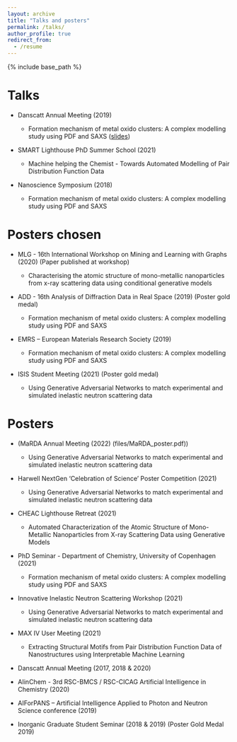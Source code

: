 ```yaml
---
layout: archive
title: "Talks and posters"
permalink: /talks/
author_profile: true
redirect_from:
  - /resume
---
```


{% include base_path %}

Talks
======
* Danscatt Annual Meeting (2019)
	* Formation mechanism of metal oxido clusters: A complex modelling study using PDF and SAXS ([slides](files/bla.pdf))

* SMART Lighthouse PhD Summer School (2021)
	* Machine helping the Chemist - Towards Automated Modelling of Pair Distribution Function Data

* Nanoscience Symposium (2018)
	* Formation mechanism of metal oxido clusters: A complex modelling study using PDF and SAXS


Posters chosen
======
* MLG - 16th International Workshop on Mining and Learning with Graphs (2020) (Paper published at workshop)
	* Characterising the atomic structure of mono-metallic nanoparticles from x-ray scattering data using conditional generative models

* ADD - 16th Analysis of Diffraction Data in Real Space (2019) (Poster gold medal)
	* Formation mechanism of metal oxido clusters: A complex modelling study using PDF and SAXS

* EMRS – European Materials Research Society (2019)
	* Formation mechanism of metal oxido clusters: A complex modelling study using PDF and SAXS

* ISIS Student Meeting (2021) (Poster gold medal)
	* Using Generative Adversarial Networks to match experimental and simulated inelastic neutron scattering data

Posters
======
* (MaRDA Annual Meeting (2022) (files/MaRDA_poster.pdf))
	* Using Generative Adversarial Networks to match experimental and simulated inelastic neutron scattering data

* Harwell NextGen ‘Celebration of Science’ Poster Competition (2021)
	* Using Generative Adversarial Networks to match experimental and simulated inelastic neutron scattering data

* CHEAC Lighthouse Retreat (2021)
	* Automated Characterization of the Atomic Structure of Mono-Metallic Nanoparticles from X-ray Scattering Data using Generative Models

* PhD Seminar - Department of Chemistry, University of Copenhagen (2021)
	* Formation mechanism of metal oxido clusters: A complex modelling study using PDF and SAXS

* Innovative Inelastic Neutron Scattering Workshop (2021)
	* Using Generative Adversarial Networks to match experimental and simulated inelastic neutron scattering data

* MAX IV User Meeting (2021)
	* Extracting Structural Motifs from Pair Distribution Function Data of Nanostructures using Interpretable Machine Learning

* Danscatt Annual Meeting (2017, 2018 & 2020)
	
* AIinChem - 3rd RSC-BMCS / RSC-CICAG Artificial Intelligence in Chemistry (2020)

* AIForPANS – Artificial Intelligence Applied to Photon and Neutron Science conference (2019)

* Inorganic Graduate Student Seminar (2018 & 2019) (Poster Gold Medal 2019)